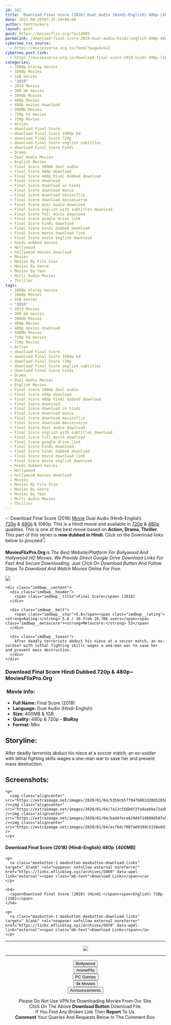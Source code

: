 ```yaml
---
id: 582
title: 'Download Final Score (2018) Dual Audio (Hindi-English) 480p [400MB] || 720p [1GB]'
date: 2021-08-29T07:37:19+00:00
author: tentrockers
layout: post
guid: https://moviezflix.org/?p=14085
permalink: /download-final-score-2018-dual-audio-hindi-english-480p-400mb-720p-1gb/
cyberseo_rss_source:
  - https://moviesverse.org.in/feed/?paged=521
cyberseo_post_link:
  - https://moviesverse.org.in/download-final-score-2018-hindi-480p-720p/
categories:
  - 1080p bluray movies
  - 1080p Movies
  - 1GB movies
  - "2018"
  - 2019 Movies
  - 300 mb movies
  - 300mb Movies
  - 480p Movies
  - 480p movies download
  - 500Mb Movies
  - 720p hd movies
  - 720p Movies
  - Action
  - download Final Score
  - download Final Score 1080p hd
  - download Final Score 720p
  - download Final Score english subtitles
  - download Final Score hindi
  - Drama
  - Dual Audio Movies
  - English Movies
  - Final Score 300mb dual audio
  - Final Score 480p download
  - Final Score 480p hindi dubbed download
  - Final Score download
  - Final Score download in hindi
  - Final Score download movie
  - Final Score download moviesflix
  - Final Score download moviesverse
  - Final Score dual audio download
  - Final Score english with subtitles download
  - Final Score full movie download
  - Final Score google drive link
  - Final Score hindi download
  - Final Score hindi dubbed download
  - Final Score movie download link
  - Final Score movie english download
  - hindi dubbed movies
  - Hollywood
  - hollywood movies download
  - Movies
  - Movies By File Size
  - Movies By Genre
  - Movies By Year
  - Multi Audio Movies
  - Thriller
tags:
  - 1080p bluray movies
  - 1080p Movies
  - 1GB movies
  - "2018"
  - 2019 Movies
  - 300 mb movies
  - 300mb Movies
  - 480p Movies
  - 480p movies download
  - 500Mb Movies
  - 720p hd movies
  - 720p Movies
  - Action
  - download Final Score
  - download Final Score 1080p hd
  - download Final Score 720p
  - download Final Score english subtitles
  - download Final Score hindi
  - Drama
  - Dual Audio Movies
  - English Movies
  - Final Score 300mb dual audio
  - Final Score 480p download
  - Final Score 480p hindi dubbed download
  - Final Score download
  - Final Score download in hindi
  - Final Score download movie
  - Final Score download moviesflix
  - Final Score download moviesverse
  - Final Score dual audio download
  - Final Score english with subtitles download
  - Final Score full movie download
  - Final Score google drive link
  - Final Score hindi download
  - Final Score hindi dubbed download
  - Final Score movie download link
  - Final Score movie english download
  - hindi dubbed movies
  - Hollywood
  - hollywood movies download
  - Movies
  - Movies By File Size
  - Movies By Genre
  - Movies By Year
  - Multi Audio Movies
  - Thriller
---
```

<div class="thecontent clearfix">
  <p>
    ✅ Download Final Score (2018) <a href="https://moviesverse.org.in/category/movies/" data-wpel-link="internal">Movie</a> Dual Audio (Hindi-English) <a href="https://moviesverse.org.in/720p-movies/" data-wpel-link="internal">720p</a>&nbsp;&&nbsp;<a href="https://moviesverse.org.in/480p-movies/" data-wpel-link="internal">480p</a> & 1080p. This is a Hindi movie and available in <a href="https://moviesverse.org.in/720p-movies/" data-wpel-link="internal">720p</a>&nbsp;&&nbsp;<a href="https://moviesverse.org.in/480p-movies/" data-wpel-link="internal">480p</a> qualities. This is one of the best movie based on <strong>Action, Drama, Thriller</strong>. This part of this series is <strong>now dubbed in <span>Hindi.&nbsp;</span></strong><span>Click on the Download links below to proceed👇</span>
  </p>
  
  <p>
    <strong><span>MoviesFlixPro.Org&nbsp;</span></strong><em>is The Best Website/Platform For Bollywood And Hollywood HD Movies. We Provide Direct Google Drive Download Links For Fast And Secure Downloading. Just Click On Download Button And Follow Steps To&nbsp;Download And Watch Movies Online For Free.</em>
  </p>
  
  <div class="imdbwp imdbwp--movie dark">
    <div class="imdbwp__thumb">
      <a class="imdbwp__link" target="_blank" title="Final Score" href="https://www.imdb.com/title/tt5254610/" rel="nofollow external noopener noreferrer" data-wpel-link="external"><img class="imdbwp__img" src="https://m.media-amazon.com/images/M/MV5BZGEwODczZjYtZTU2MS00YzQ2LWJjMTUtMjQ4NjEwMTNkYmE4XkEyXkFqcGdeQXVyMzQwMTY2Nzk@._V1_SX300.jpg" /></a>
    </div>
    
    <div class="imdbwp__content">
      <div class="imdbwp__header">
        <span class="imdbwp__title">Final Score</span> (2018)
      </div>
      
      <div class="imdbwp__belt">
        <span class="imdbwp__star">5.8</span><span class="imdbwp__rating"><strong>Rating:</strong> 5.8 / 10 from 10,766 users</span><span class="imdbwp__metascore"><strong>Metascore:</strong> 53</span>
      </div>
      
      <div class="imdbwp__teaser">
        After deadly terrorists abduct his niece at a soccer match, an ex-soldier with lethal fighting skills wages a one-man war to save her and prevent mass destruction.
      </div>
    </div>
  </div>
  
  <h3>
    <span>Download Final Score Hindi Dubbed 720p & 480p~ MoviesFlixPro.Org</span>
  </h3>
  
  <h3>
    <span>&nbsp;Movie Info:&nbsp;</span>
  </h3>
  
  <ul>
    <li>
      <strong>Full Name: </strong>Final Score (2018)
    </li>
    <li>
      <strong>Language:</strong> Dual Audio (Hindi-English)
    </li>
    <li>
      <strong>Size:</strong> 400MB & 1GB
    </li>
    <li>
      <strong>Quality:</strong> 480p & 720p – <span><strong>BluRay</strong></span>
    </li>
    <li>
      <strong>Format:</strong>&nbsp;Mkv
    </li>
  </ul>
  
  <h2>
    <span>Storyline:</span>
  </h2>
  
  <p>
    After deadly terrorists abduct his niece at a soccer match, an ex-soldier with lethal fighting skills wages a one-man war to save her and prevent mass destruction.
  </p>
  
  <div class="summary_text">
    <h2>
      <span>Screenshots:</span>
    </h2>
    
    <p>
      <img class="aligncenter" src="https://extraimage.net/images/2020/01/04/5359c6577047b882d20d5285bafc6096.jpg" /><img class="aligncenter" src="https://extraimage.net/images/2020/01/04/7a13c556b6f2fa9aabbe72adbb50c44b.jpg" /><img class="aligncenter" src="https://extraimage.net/images/2020/01/04/bad4fece629d4f14860d587e55850d92.jpg" /><img class="aligncenter" src="https://extraimage.net/images/2020/01/04/ecf6dc7087a6939dc5150e8d3e349281.jpg" />
    </p>
  </div>
  
  <div class="inline canwrap">
    <h4>
      <span>Download Final Score (2018) (Hindi-English) </span><span>480p&nbsp; [400MB]</span>
    </h4>
    
    <p>
      <a class="maxbutton-1 maxbutton maxbutton-download-links" target="_blank" rel="noopener nofollow external noreferrer" href="https://links.mflixblog.xyz/archives/5069" data-wpel-link="external"><span class="mb-text">Download Links</span></a>
    </p>
    
    <h4>
      <span>Download Final Score (2018) (Hindi-</span><span>English) 720p [1GB]</span>
    </h4>
    
    <p>
      <a class="maxbutton-1 maxbutton maxbutton-download-links" target="_blank" rel="noopener nofollow external noreferrer" href="https://links.mflixblog.xyz/archives/5070" data-wpel-link="external"><span class="mb-text">Download Links</span></a>
    </p>
  </div>
</div>

<center>
  </p> 
  
  <hr />
  
  <p>
    <a href="http://gdrivepro.xyz/join.php" data-wpel-link="external" target="_blank" rel="nofollow external noopener noreferrer"><img src="https://i.imgur.com/FhMdWdW.png" /></a>
  </p>
  
  <hr />
  
  <p>
    <a href="https://dogemovies.xyz" target="_blank" data-wpel-link="external" rel="nofollow external noopener noreferrer"><button class="button button5">Bollywood</button></a><br /> <a href="https://animeflix.in" target="_blank" data-wpel-link="external" rel="nofollow external noopener noreferrer"><button class="button button5">AnimeFlix</button></a><br /> <a href="https://gamesflix.net/" target="_blank" data-wpel-link="external" rel="nofollow external noopener noreferrer"><button class="button button5">PC Games</button></a><br /> <a href="https://uhdmovies.in" target="_blank" data-wpel-link="external" rel="nofollow external noopener noreferrer"><button class="button button5">4k Movies</button></a><br /> <a href="https://moviesverse.org.in/announcements/" target="_blank" data-wpel-link="internal" rel="noopener"><button class="button button5">Announcements</button></a>
  </p>
  
  <div class="alert alert-danger">
    Please Do Not Use VPN for Downloading Movies From Our Site.
  </div>
  
  <div class="alert alert-success">
    Click On The Above <strong>Download Button</strong> Download File.
  </div>
  
  <div class="alert alert-warning">
    If You Find Any Broken Link Then <strong>Report</strong> To Us.
  </div>
  
  <div class="alert alert-info">
    <strong>Comment</strong> Your Queries And Requests Below In The Comment Box.
  </div>
  
  <p>
    </center>
  </p>